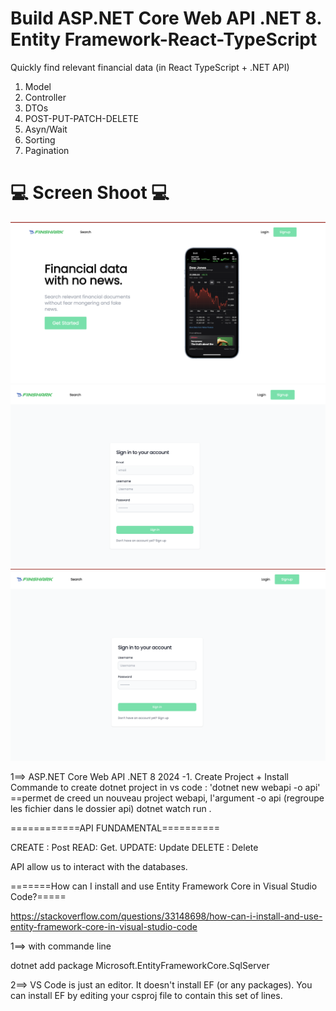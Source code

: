 # Build ASP.NET Core Web API .NET 8. Entity Framework-React-TypeScript

Quickly find relevant financial data (in React TypeScript + .NET API)

1. Model
2. Controller
3. DTOs
4. POST-PUT-PATCH-DELETE
5. Asyn/Wait
6. Sorting
7. Pagination

# 💻 Screen Shoot 💻

![alt text](1.png)
![alt text](2.png)
![alt text](3.png)

1==> ASP.NET Core Web API .NET 8 2024 -1. Create Project + Install
Commande to create dotnet project in vs code : 'dotnet new webapi -o api' ==permet de creed un nouveau project webapi, l'argument -o api (regroupe les fichier dans le dossier api)
dotnet watch run .

============API FUNDAMENTAL==========

CREATE : Post READ: Get. UPDATE: Update DELETE : Delete

API allow us to interact with the databases.

=======How can I install and use Entity Framework Core in Visual Studio Code?=====

https://stackoverflow.com/questions/33148698/how-can-i-install-and-use-entity-framework-core-in-visual-studio-code

1==> with commande line

dotnet add package Microsoft.EntityFrameworkCore.SqlServer

2==> VS Code is just an editor. It doesn't install EF (or any packages). You can install EF by editing your csproj file to contain this set of lines.

<ItemGroup>
   <PackageGroup Include="Microsoft.EntityFrameworkCore.SqlServer" Version="1.1.0" />
</ItemGroup>
